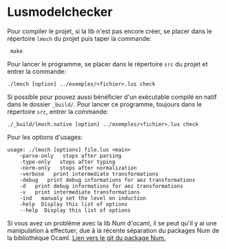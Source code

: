 # Lusmodelchecker


Pour compiler le projet, si la lib n'est pas encore créer,
se placer dans le répertoire `lmoch` du projet puis taper la commande:
     
     make

Pour lancer le programme, se placer dans le répertoire `src` du projet et entrer la commande:

    ./lmoch [option] ../exemples/<fichier>.lus check
    
Si possible pour pouvez aussi bénéficier d'un exécutable compilé en natif dans le dossier `_build/`.
Pour lancer ce programme, toujours dans le répertoire `src`, entrer la commande:

    ./_build/lmoch.native [option] ../exemples/<fichier>.lus check


Pour les options d'usages:

	usage: ./lmoch [options] file.lus <main>
  		-parse-only   stops after parsing
  		-type-only   stops after typing
  		-norm-only   stops after normalization
  		-verbose   print intermediate transformations
  		-debug   print debug informations for aez transformations
  		-d   print debug informations for aez transformations
  		-v   print intermediate transformations
  		-ind   manualy set the level on induction
  		-help  Display this list of options
  		--help  Display this list of options


Si vous avez un problème avec la lib Num d'ocaml, il se peut qu'il y ai une manipulation à effectuer, due à la récente séparation du packages Num de la bibliothèque Ocaml.
[Lien vers le git du package Num.](https://github.com/ocaml/num)
																		
